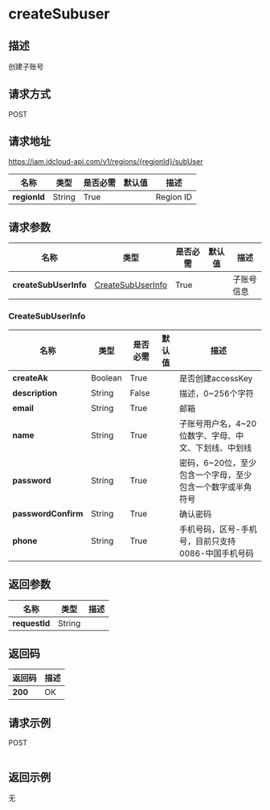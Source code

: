 # createSubuser


## 描述
创建子账号

## 请求方式
POST

## 请求地址
https://iam.jdcloud-api.com/v1/regions/{regionId}/subUser

|名称|类型|是否必需|默认值|描述|
|---|---|---|---|---|
|**regionId**|String|True||Region ID|

## 请求参数
|名称|类型|是否必需|默认值|描述|
|---|---|---|---|---|
|**createSubUserInfo**|[CreateSubUserInfo](##CreateSubUserInfo)|True||子账号信息|

### <a name="CreateSubUserInfo">CreateSubUserInfo</a>
|名称|类型|是否必需|默认值|描述|
|---|---|---|---|---|
|**createAk**|Boolean|True||是否创建accessKey|
|**description**|String|False||描述，0~256个字符|
|**email**|String|True||邮箱|
|**name**|String|True||子账号用户名，4~20位数字、字母、中文、下划线、中划线|
|**password**|String|True||密码，6~20位，至少包含一个字母，至少包含一个数字或半角符号|
|**passwordConfirm**|String|True||确认密码|
|**phone**|String|True||手机号码，区号-手机号，目前只支持0086-中国手机号码|

## 返回参数
|名称|类型|描述|
|---|---|---|
|**requestId**|String||



## 返回码
|返回码|描述|
|---|---|
|**200**|OK|

## 请求示例
POST
```

```

## 返回示例
无
